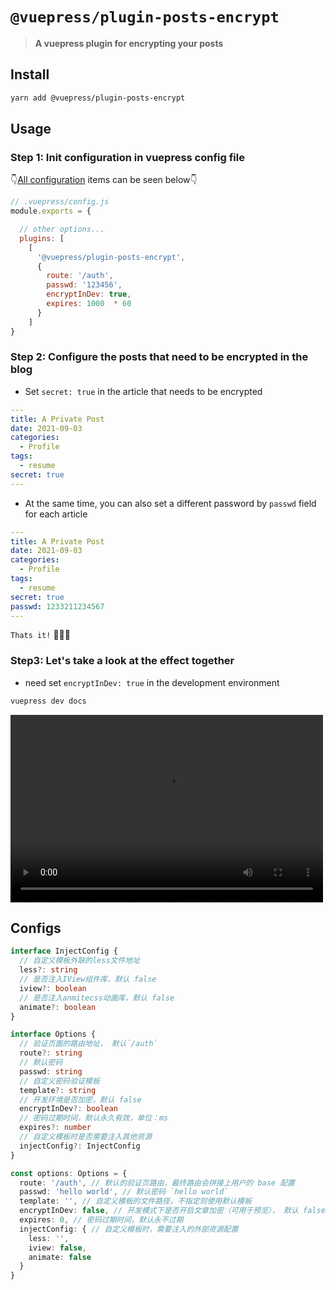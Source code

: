 # `@vuepress/plugin-posts-encrypt`

> **A vuepress plugin for encrypting your posts**

## Install

```sh
yarn add @vuepress/plugin-posts-encrypt
```
## Usage

###  Step 1: Init configuration in vuepress config file

👇[All configuration](#Configs) items can be seen below👇

``` js
// .vuepress/config.js
module.exports = {

  // other options...
  plugins: [
    [
      '@vuepress/plugin-posts-encrypt',
      {
        route: '/auth',
        passwd: '123456',
        encryptInDev: true,
        expires: 1000  * 60
      }
    ]
}
```
### Step 2: Configure the posts that need to be encrypted in the blog

- Set `secret: true` in the article that needs to be encrypted

```yml
---
title: A Private Post
date: 2021-09-03
categories:
  - Profile
tags:
  - resume
secret: true
---
```
- At the same time, you can also set a different password by `passwd` field for each article

```yml
---
title: A Private Post
date: 2021-09-03
categories:
  - Profile
tags:
  - resume
secret: true
passwd: 1233211234567
---
```

`Thats it!` 🚀🚀🚀

### Step3: Let's take a look at the effect together

- need set `encryptInDev: true` in the development environment

```sh
vuepress dev docs 
```

<video src="./.github/img/demo.mp4" controls="controls" width="500" height="300"></video>

## Configs
```ts
interface InjectConfig {
  // 自定义模板外联的less文件地址
  less?: string
  // 是否注入IView组件库，默认 false
  iview?: boolean
  // 是否注入anmitecss动画库，默认 false
  animate?: boolean
}

interface Options {
  // 验证页面的路由地址， 默认`/auth`
  route?: string
  // 默认密码
  passwd: string
  // 自定义密码验证模板
  template?: string
  // 开发环境是否加密，默认 false
  encryptInDev?: boolean
  // 密码过期时间，默认永久有效，单位：ms
  expires?: number
  // 自定义模板时是否需要注入其他资源
  injectConfig?: InjectConfig
}

const options: Options = {
  route: '/auth', // 默认的验证页路由，最终路由会拼接上用户的 base 配置
  passwd: 'hello world', // 默认密码 `hello world`
  template: '', // 自定义模板的文件路径，不指定则使用默认模板
  encryptInDev: false, // 开发模式下是否开启文章加密（可用于预览）， 默认 false
  expires: 0, // 密码过期时间，默认永不过期
  injectConfig: { // 自定义模板时，需要注入的外部资源配置
    less: '',
    iview: false,
    animate: false
  }
}
```
